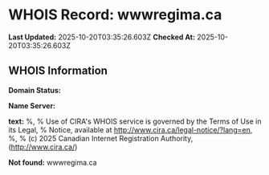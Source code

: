 # WHOIS Record: wwwregima.ca

**Last Updated:** 2025-10-20T03:35:26.603Z
**Checked At:** 2025-10-20T03:35:26.603Z

## WHOIS Information

**Domain Status:** 

**Name Server:** 

**text:** %, % Use of CIRA's WHOIS service is governed by the Terms of Use in its Legal, % Notice, available at http://www.cira.ca/legal-notice/?lang=en, %, % (c) 2025 Canadian Internet Registration Authority, (http://www.cira.ca/)

**Not found:** wwwregima.ca

